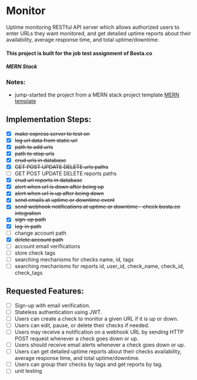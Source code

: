 # Monitor

Uptime monitoring RESTful API server which allows authorized users to enter URLs they want monitored, and get detailed uptime reports about their availability, average response time, and total uptime/downtime.

#### This project is built for the job test assignment of Bosta.co

##### MERN Stack

### Notes:

-  jump-started the project from a MERN stack project template [MERN template](https://github.com/MoathShraim/Nodejs-rest-api-project-structure-Express)

## Implementation Steps:

-  [x] ~~make express server to test on~~
-  [x] ~~log url data from static url~~
-  [x] ~~path to add urls~~
-  [x] ~~path to stop urls~~
-  [x] ~~crud urls in database~~
-  [x] ~~GET POST UPDATE DELETE urls paths~~
-  [ ] GET POST UPDATE DELETE reports paths
-  [x] ~~crud url reports in database~~
-  [x] ~~alert when url is down after being up~~
-  [x] ~~alert when url is up after being down~~
-  [x] ~~send emails at uptime or downtime event~~
-  [x] ~~send webhook notifications at uptime or downtime - check bosta.co integration~~
-  [x] ~~sign-up path~~
-  [x] ~~log-in path~~
-  [ ] change account path
-	[x] ~~delete account path~~
-  [ ] account email verifications
-  [ ] store check tags
-  [ ] searching mechanisms for checks name, id, tags
-  [ ] searching mechanisms for reports id, user_id, check_name, check_id, check_tags

## Requested Features:

-  [ ] Sign-up with email verification.
-  [ ] Stateless authentication using JWT.
-  [ ] Users can create a check to monitor a given URL if it is up or down.
-  [ ] Users can edit, pause, or delete their checks if needed.
-  [ ] Users may receive a notification on a webhook URL by sending HTTP POST request whenever a check goes down or up.
-  [ ] Users should receive email alerts whenever a check goes down or up.
-  [ ] Users can get detailed uptime reports about their checks availability, average response time, and total uptime/downtime.
-  [ ] Users can group their checks by tags and get reports by tag.
-  [ ] unit testing
